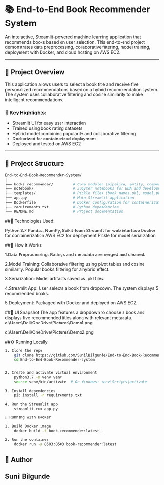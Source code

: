 # 📚 End-to-End Book Recommender System
An interactive, Streamlit-powered machine learning application that recommends books based on user selection. This end-to-end project demonstrates data preprocessing, collaborative filtering, model training, deployment with Docker, and cloud hosting on AWS EC2.


---

## 🚀 Project Overview

This application allows users to select a book title and receive five personalized recommendations based on a hybrid recommendation system. The system uses collaborative filtering and cosine similarity to make intelligent recommendations.

### 🧠 Key Highlights:
- Streamlit UI for easy user interaction
- Trained using book rating datasets
- Hybrid model combining popularity and collaborative filtering
- Dockerized for containerized deployment
- Deployed and tested on AWS EC2

---


## 📂 Project Structure


```bash
End-to-End-Book-Recommender-System/
│
├── books_recommender/         # Core modules (pipeline, entity, components, config)
├── notebook/                  # Jupyter notebooks for EDA and development
├── templates/                 # Pickle files (book_names.pkl, model.pkl, final_rating.pkl)
├── app.py                     # Main Streamlit application
├── Dockerfile                 # Docker configuration for containerization
├── requirements.txt           # Python dependencies
└── README.md                  # Project documentation
```


##🧰 Technologies Used:

Python 3.7
Pandas, NumPy, Scikit-learn
Streamlit for web interface
Docker for containerization
AWS EC2 for deployment
Pickle for model serialization


##🧪 How It Works:

1.Data Preprocessing: Ratings and metadata are merged and cleaned.

2.Model Training:
    Collaborative filtering using pivot tables and cosine similarity.
    Popular books filtering for a hybrid effect.

3.Serialization: Model artifacts saved as .pkl files.

4.Streamlit App:
    User selects a book from dropdown.
    The system displays 5 recommended books.

5.Deployment: Packaged with Docker and deployed on AWS EC2.


##📸 UI Snapshot
The app features a dropdown to choose a book and displays five recommended titles along with relevant metadata.
c:\Users\Dell\OneDrive\Pictures\Demo1.png

c:\Users\Dell\OneDrive\Pictures\Demo2.png


##⚙️ Running Locally
```bash
1. Clone the repo
    git clone https://github.com/SunilBilgunde/End-to-End-Book-Recommender-system.git
    cd End-to-End-Book-Recommender-system


2. Create and activate virtual environment
    python3.7 -m venv venv
    source venv/bin/activate  # On Windows: venv\Scripts\activate

3. Install dependencies
    pip install -r requirements.txt

4. Run the Streamlit app
    streamlit run app.py
```

```bash
🐳 Running with Docker

1. Build Docker image
    docker build -t book-recommender:latest .

2. Run the container
    docker run -p 8503:8503 book-recommender:latest

```

## 🤝 Author
## Sunil Bilgunde

